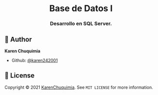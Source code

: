 <h1 align="center">Base de Datos I</h1>
<h3 align="center">Desarrollo en SQL Server.</h3>

## 👤 Author

**Karen Chuquimia**


- Github: [@karen242001](https://github.com/karen242001)

## 📝 License

Copyright © 2021 [KarenChuquimia](https://github.com/karen242001). 
See ``MIT LICENSE`` for more information.
